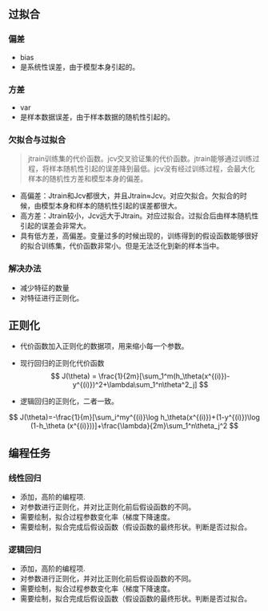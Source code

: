 ## 过拟合

### 偏差
* bias
* 是系统性误差，由于模型本身引起的。
### 方差
* var
* 是样本数据误差，由于样本数据的随机性引起的。

### 欠拟合与过拟合
> jtrain训练集的代价函数。jcv交叉验证集的代价函数。jtrain能够通过训练过程，将样本随机性引起的误差降到最低。jcv没有经过训练过程，会最大化样本的随机性方差和模型本身的偏差。
* 高偏差：Jtrain和Jcv都很大，并且Jtrain≈Jcv。对应欠拟合。欠拟合的时候，由模型本身和样本的随机性引起的误差都很大。
* 高方差：Jtrain较小，Jcv远大于Jtrain。对应过拟合。过拟合后由样本随机性引起的误差会非常大。
* 具有低方差，高偏差。变量过多的时候出现的，训练得到的假设函数能够很好的拟合训练集，代价函数非常小。但是无法泛化到新的样本当中。

### 解决办法

* 减少特征的数量
* 对特征进行正则化。

## 正则化

* 代价函数加入正则化的数据项，用来缩小每一个参数。
* 现行回归的正则化代价函数
$$
J(\theta) = \frac{1}{2m}[\sum_1^m(h_\theta(x^{(i)})-y^{(i)})^2+\lambda\sum_1^n\theta^2_j]
$$

* 逻辑回归的正则化，二者一致。

$$
J(\theta)=-\frac{1}{m}[\sum_i^my^{(i)}\log h_\theta(x^{(i)})+(1-y^{(i)})\log (1-h_\theta (x^{(i)}))]+\frac{\lambda}{2m}\sum_1^n\theta_j^2
$$
## 编程任务

### 线性回归
* 添加，高阶的编程项.
* 对参数进行正则化，并对比正则化前后假设函数的不同。
* 需要绘制，拟合过程参数变化率（梯度下降速度。
* 需要绘制，拟合完成后假设函数（假设函数的最终形状。判断是否过拟合。

### 逻辑回归

* 添加，高阶的编程项.
* 对参数进行正则化，并对比正则化前后假设函数的不同。
* 需要绘制，拟合过程参数变化率（梯度下降速度。
* 需要绘制，拟合完成后假设函数（假设函数的最终形状。判断是否过拟合。
